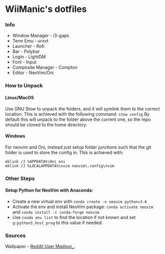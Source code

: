 # WiiManic's dotfiles

### Info

*   Window Manager - i3-gaps
*   Term Emu - urxvt
*   Launcher - Rofi
*   Bar - Polybar
*   Login - LightDM
*   Font - Input
*   Composite Manager - Compton
*   Editor - NeoVim/Oni

### How to Unpack

#### Linux/MacOS

Use GNU Stow to unpack the folders, and it will symlink them to the correct
location. This is achieved with the following command:
`stow config`
By default this will unpack to the folder above the current one, so the
repo should be cloned to the home directory.

#### Windows

For neovim and Oni, instead just setup folder junctions such that the git
folder is used to store the config in. This is achieved with:

```batch
mklink /J %APPDATA%\Oni oni
mklink /J %LOCALAPPDATA%\nvim neovim\.config\nvim
```

### Other Steps

#### Setup Python for NeoVim with Anaconda:

*   Create a new virtual env with `conda create -n neovim python=3.6`
*   Activate the env and install NeoVim package: `conda activate neovim` and `conda install -c conda-forge neovim`
*   Use `conda env list` to find the location if not known and set `g:python3_host_prog` to this value if needed.

### Sources

Wallpaper - [Reddit User Madisor\_](https://www.reddit.com/user/Madisor_).
